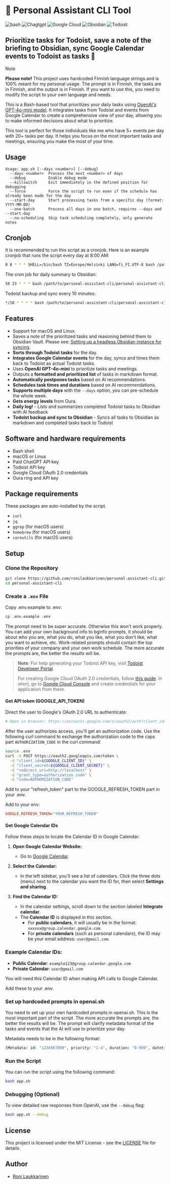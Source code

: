 # 🤖 Personal Assistant CLI Tool

![bash](https://img.shields.io/badge/bash-%23121011.svg?style=for-the-badge&color=%23222222&logo=gnu-bash&logoColor=white) ![Chagtgpt](https://img.shields.io/badge/OpenAI-74aa9c?style=for-the-badge&logo=openai&logoColor=white) ![Google Cloud](https://img.shields.io/badge/GoogleCloud-%234285F4.svg?style=for-the-badge&logo=google-cloud&logoColor=white) ![Obsidian](https://img.shields.io/badge/Obsidian-%23483699.svg?style=for-the-badge&logo=obsidian&logoColor=white) ![Todoist](https://img.shields.io/badge/todoist-badge?style=for-the-badge&logo=todoist&logoColor=%23ffffff&color=%23E44332)

## Prioritize tasks for Todoist, save a note of the briefing to Obsidian, sync Google Calendar events to Todoist as tasks 🦾

> [!NOTE] 
> **Please note!** This project uses hardcoded Finnish language strings and is 100% meant for my personal usage. The prompt is in Finnish, the tasks are in Finnish, and the output is in Finnish. If you want to use this, you need to modify the script to your own language and needs.

This is a Bash-based tool that prioritizes your daily tasks using [OpenAI's GPT-4o-mini model](https://openai.com/index/gpt-4o-mini-advancing-cost-efficient-intelligence/). It integrates tasks from Todoist and events from Google Calendar to create a comprehensive view of your day, allowing you to make informed decisions about what to prioritize.

This tool is perfect for those individuals like me who have 5+ events per day with 20+ tasks per day. It helps you focus on the most important tasks and meetings, ensuring you make the most of your time.

## Usage

```
Usage: app.sh [--days <number>] [--debug]
  --days <number>  Process the next <number> of days
  --debug          Enable debug mode
  --killswitch     Exit immediately in the defined position for debugging
  --force          Force the script to run even if the schedule has already been made for the day
  --start-day      Start processing tasks from a specific day (format: YYYY-MM-DD)
  --one-batch      Process all days in one batch, requires --days and --start-day
  --no-scheduling  Skip task scheduling completely, only generate notes
```

## Cronjob

It is recommended to run this script as a cronjob. Here is an example cronjob that runs the script every day at 8:00 AM:

```bash
0 8 * * * SHELL=/bin/bash TZ=Europe/Helsinki LANG=fi_FI.UTF-8 bash /path/to/personal-assistant-cli/app.sh >> /tmp/personal-assistant.log 2>&1
```

The cron job for daily summary to Obsidian:

```bash
58 23 * * * bash /path/to/personal-assistant-cli/personal-assistant-cli/tasks/daily-log.sh >/dev/null 2>&1
```

Todoist backup and sync every 10 minutes:

```bash
*/10 * * * * bash /path/to/personal-assistant-cli/personal-assistant-cli/tasks/todoist-backup-and-sync.sh >/dev/null 2>&1
```

## Features

- Support for macOS and Linux.
- Saves a note of the prioritized tasks and reasoning behind them to Obsidian Vault. Please see: [Setting up a headless Obsidian instance for syncing](https://rolle.design/setting-up-a-headless-obsidian-instance-for-syncing).
- **Sorts through Todoist tasks** for the day.
- **Integrates Google Calendar events** for the day, syncs and times them back to Todoist as actual Todoist tasks.
- Uses **OpenAI GPT-4o-mini** to prioritize tasks and meetings.
- Outputs a **formatted and prioritized list** of tasks in markdown format.
- **Automatically postpones tasks** based on AI recommendations.
- **Schedules task times and durations** based on AI recommendations.
- **Supports multiple days** with the `--days` option, you can pre-schedule the whole week.
- **Gets energy levels** from Oura.
- **Daily log!** - Lists and summarizes completed Todoist tasks to Obsidian with AI feedback
- **Todoist backup and sync to Obsidian** - Syncs all tasks to Obsidian as markdown and completed tasks back to Todoist

## Software and hardware requirements

- Bash shell
- macOS or Linux
- Paid ChatGPT API key
- Todoist API key
- Google Cloud OAuth 2.0 credentials
- Oura ring and API key

## Package requirements

These packages are auto-installed by the script.

- `curl`
- `jq`
- `ggrep` (for macOS users)
- `homebrew` (for macOS users)
- `coreutils` (for macOS users)

## Setup

### Clone the Repository

```bash
git clone https://github.com/ronilaukkarinen/personal-assistant-cli.git
cd personal-assistant-cli
```

### Create a `.env` File

Copy .env.example to .env:

```bash
cp .env.example .env
```

The prompt need to be super accurate. Otherwise this won't work properly. You can add your own background info to bginfo prompts, it should be about who you are, what you do, what you like, what you don't like, what you want to achieve, etc. Work-related prompts should contain the top priorities of your company and your own work schedule. The more accurate the prompts are, the better the results will be.

> **Note**: For help generating your Todoist API key, visit [Todoist Developer Portal](https://developer.todoist.com/).
>
> For creating Google Cloud OAuth 2.0 credentials, follow [this guide](https://github.com/insanum/gcalcli/blob/521bf2a4a41f6830d561dc1993275ca152428596/docs/api-auth.md). In short, go to [Google Cloud Console](https://console.cloud.google.com/) and create credentials for your application from there.

#### Get API token (GOOGLE_API_TOKEN)

Direct the user to Google's OAuth 2.0 URL to authenticate:

```bash
# Open in browser: https://accounts.google.com/o/oauth2/auth?client_id=GOOGLE_CLIENT_ID&redirect_uri=http://localhost&response_type=code&scope=https://www.googleapis.com/auth/calendar.readonly
```

After the user authorizes access, you'll get an authorization code. Use the following curl command to exchange the authorization code to the caps part `AUTHORIZATION_CODE` in the curl command:

```bash
source .env
curl -X POST https://oauth2.googleapis.com/token \
  -d "client_id=${GOOGLE_CLIENT_ID}" \
  -d "client_secret=${GOOGLE_CLIENT_SECRET}" \
  -d "redirect_uri=http://localhost" \
  -d "grant_type=authorization_code" \
  -d "code=AUTHORIZATION_CODE"
```

Add to your "refresh_token" part to the GOOGLE_REFRESH_TOKEN part in your .env.

Add to your env:

```ini
GOOGLE_REFRESH_TOKEN="YOUR_REFRESH_TOKEN"
```

#### Get Google Calendar IDs

Follow these steps to locate the Calendar ID in Google Calendar:

1. **Open Google Calendar Website:**
   - Go to [Google Calendar](https://calendar.google.com/).

2. **Select the Calendar:**
   - In the left sidebar, you'll see a list of calendars. Click the three dots (menu) next to the calendar you want the ID for, then select **Settings and sharing**.

3. **Find the Calendar ID:**
   - In the calendar settings, scroll down to the section labeled **Integrate calendar**.
   - The **Calendar ID** is displayed in this section.
     - For **public calendars**, it will usually be in the format: `xxxxxx@group.calendar.google.com`.
     - For **private calendars** (such as personal calendars), the ID may be your email address: `user@gmail.com`.

### Example Calendar IDs:

- **Public Calendar**: `example123@group.calendar.google.com`
- **Private Calendar**: `user@gmail.com`

You will need this Calendar ID when making API calls to Google Calendar.

Add these to your .env.

### Set up hardcoded prompts in openai.sh

You need to set up your own hardcoded prompts in openai.sh. This is the most important part of the script. The more accurate the prompts are, the better the results will be. The prompt will clarify metadata format of the tasks and events that the AI will use to prioritize your day.

Metadata needs to be in the following format:

```bash
(Metadata: id: "1234567890", priority: "1-4", duration: "0-999", datetime: "YYYY-MM-DDTHH:MM:SS", backlog: "true/false")
```

### Run the Script

You can run the script using the following command:

```bash
bash app.sh
```

### Debugging (Optional)

To view detailed raw responses from OpenAI, use the `--debug` flag:

```bash
bash app.sh --debug
```

## License

This project is licensed under the MIT License - see the [LICENSE](LICENSE) file for details.

## Author

- [Roni Laukkarinen](https://github.com/ronilaukkarinen)
